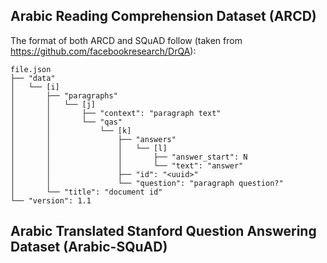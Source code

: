 ## Arabic Reading Comprehension Dataset (ARCD)
The format of both ARCD and SQuAD follow (taken from https://github.com/facebookresearch/DrQA):
```
file.json
├── "data"
│   └── [i]
│       ├── "paragraphs"
│       │   └── [j]
│       │       ├── "context": "paragraph text"
│       │       └── "qas"
│       │           └── [k]
│       │               ├── "answers"
│       │               │   └── [l]
│       │               │       ├── "answer_start": N
│       │               │       └── "text": "answer"
│       │               ├── "id": "<uuid>"
│       │               └── "question": "paragraph question?"
│       └── "title": "document id"
└── "version": 1.1
```

## Arabic Translated Stanford Question Answering Dataset (Arabic-SQuAD)